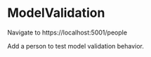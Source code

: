 # ModelValidation

Navigate to https://localhost:5001/people

Add a person to test model validation behavior.

